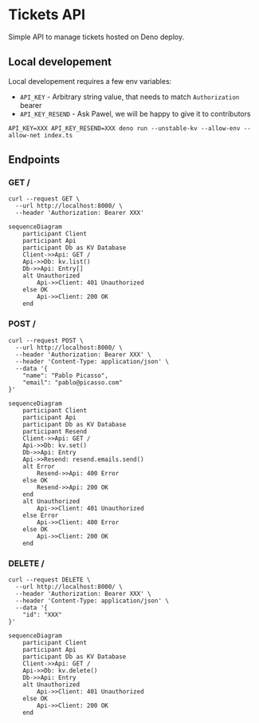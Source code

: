 # Tickets API

Simple API to manage tickets hosted on Deno deploy.

## Local developement

Local developement requires a few env variables:

- `API_KEY` - Arbitrary string value, that needs to match `Authorization` bearer
- `API_KEY_RESEND` - Ask Pawel, we will be happy to give it to contributors

```
API_KEY=XXX API_KEY_RESEND=XXX deno run --unstable-kv --allow-env --allow-net index.ts
```

## Endpoints

### GET /

```
curl --request GET \
  --url http://localhost:8000/ \
  --header 'Authorization: Bearer XXX'
```

```mermaid
sequenceDiagram
    participant Client
    participant Api
    participant Db as KV Database
    Client->>Api: GET /
    Api->>Db: kv.list()
    Db->>Api: Entry[]
    alt Unauthorized
        Api->>Client: 401 Unauthorized
    else OK
        Api->>Client: 200 OK
    end
```

### POST /

```
curl --request POST \
  --url http://localhost:8000/ \
  --header 'Authorization: Bearer XXX' \
  --header 'Content-Type: application/json' \
  --data '{
	"name": "Pablo Picasso",
	"email": "pablo@picasso.com"
}'
```

```mermaid
sequenceDiagram
    participant Client
    participant Api
    participant Db as KV Database
    participant Resend
    Client->>Api: GET /
    Api->>Db: kv.set()
    Db->>Api: Entry
    Api->>Resend: resend.emails.send()
    alt Error
        Resend->>Api: 400 Error
    else OK
        Resend->>Api: 200 OK
    end
    alt Unauthorized
        Api->>Client: 401 Unauthorized
    else Error
        Api->>Client: 400 Error
    else OK
        Api->>Client: 200 OK
    end
```

### DELETE /

```
curl --request DELETE \
  --url http://localhost:8000/ \
  --header 'Authorization: Bearer XXX' \
  --header 'Content-Type: application/json' \
  --data '{
	"id": "XXX"
}'
```

```mermaid
sequenceDiagram
    participant Client
    participant Api
    participant Db as KV Database
    Client->>Api: GET /
    Api->>Db: kv.delete()
    Db->>Api: Entry
    alt Unauthorized
        Api->>Client: 401 Unauthorized
    else OK
        Api->>Client: 200 OK
    end
```
